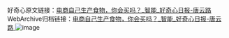 好奇心原文链接：[电商自己生产食物，你会买吗？_智能_好奇心日报-唐云路 ](https://www.qdaily.com/articles/10182.html)
WebArchive归档链接：[电商自己生产食物，你会买吗？_智能_好奇心日报-唐云路 ](http://web.archive.org/web/20190623155818/https://www.qdaily.com/articles/10182.html)
![image](http://ww3.sinaimg.cn/large/007d5XDply1g3vveqkj3fj30u02lfhdt)
